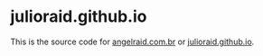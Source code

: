 julioraid.github.io
====================

This is the source code for [angelraid.com.br](http://angelraid.com.br/) or [julioraid.github.io](http://julioraid.github.io/).
